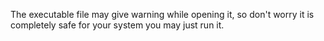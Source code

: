 The executable file may give warning while opening it, so don't worry it is completely safe for your system you may just run it.